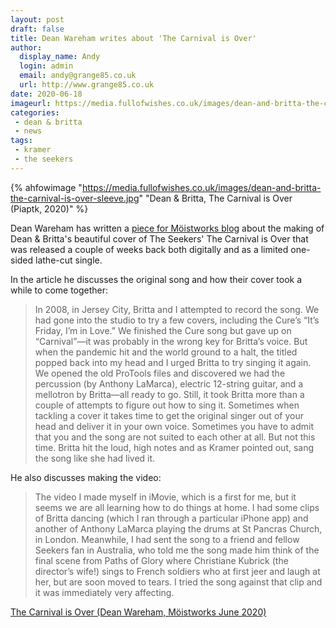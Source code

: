 ```yaml
---
layout: post
draft: false
title: Dean Wareham writes about 'The Carnival is Over'
author: 
  display_name: Andy
  login: admin
  email: andy@grange85.co.uk
  url: http://www.grange85.co.uk
date: 2020-06-18
imageurl: https://media.fullofwishes.co.uk/images/dean-and-britta-the-carnival-is-over-sleeve.jpg
categories:
 - dean & britta
 - news
tags:
 - kramer
 - the seekers
---
```

{% ahfowimage "https://media.fullofwishes.co.uk/images/dean-and-britta-the-carnival-is-over-sleeve.jpg" "Dean & Britta, The Carnival is Over (Piaptk, 2020)" %}

Dean Wareham has written a [piece for M&ouml;istworks blog](https://moistworks.com/home/carnival) about the making of Dean & Britta's beautiful cover of The Seekers' The Carnival is Over that was released a couple of weeks back both digitally and as a limited one-sided lathe-cut single.

In the article he discusses the original song and how their cover took a while to come together:

> In 2008, in Jersey City, Britta and I attempted to record the song. We had gone into the studio to try a few covers, including the Cure’s “It’s Friday, I’m in Love.” We finished the Cure song but gave up on “Carnival”—it was probably in the wrong key for Britta’s voice. But when the pandemic hit and the world ground to a halt, the titled popped back into my head and I urged Britta to try singing it again. We opened the old ProTools files and discovered we had the percussion (by Anthony LaMarca), electric 12-string guitar, and a mellotron by Britta—all ready to go. Still, it took Britta more than a couple of attempts to figure out how to sing it. Sometimes when tackling a cover it takes time to get the original singer out of your head and deliver it in your own voice.  Sometimes you have to admit that you and the song are not suited to each other at all. But not this time. Britta hit the loud, high notes and as Kramer pointed out, sang the song like she had lived it.

He also discusses making the video:

> The video I made myself in iMovie, which is a first for me, but it seems we are all learning how  to do things at home. I had some clips of Britta dancing (which I ran through a particular iPhone app) and another of Anthony LaMarca playing the drums at St Pancras Church, in London. Meanwhile, I had sent the song to a friend and fellow Seekers fan in Australia, who told me the song made him think of the final scene from Paths of Glory where Christiane Kubrick (the director’s wife!) sings to French soldiers who at first jeer and laugh at her, but are soon moved to tears. I tried the song against that clip and it was immediately very affecting.

[The Carnival is Over (Dean Wareham, M&ouml;istworks June 2020)](https://moistworks.com/home/carnival)

